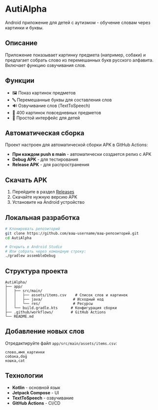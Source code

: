 # AutiAlpha

Android приложение для детей с аутизмом - обучение словам через картинки и буквы.

## Описание

Приложение показывает картинку предмета (например, собаки) и предлагает собрать слово из перемешанных букв русского алфавита. Включает функцию озвучивания слов.

## Функции

- 🖼️ Показ картинок предметов
- 🔤 Перемешанные буквы для составления слов
- 🔊 Озвучивание слов (TextToSpeech)
- 📱 400 картинок повседневных предметов
- 🎯 Простой интерфейс для детей

## Автоматическая сборка

Проект настроен для автоматической сборки APK в GitHub Actions:

- **При каждом push в main** - автоматически создается релиз с APK
- **Debug APK** - для тестирования
- **Release APK** - для распространения

## Скачать APK

1. Перейдите в раздел [Releases](https://github.com/ваш-username/ваш-репозиторий/releases)
2. Скачайте нужную версию APK
3. Установите на Android устройство

## Локальная разработка

```bash
# Клонировать репозиторий
git clone https://github.com/ваш-username/ваш-репозиторий.git
cd AutiAlpha

# Открыть в Android Studio
# Или собрать через командную строку:
./gradlew assembleDebug
```

## Структура проекта

```
AutiAlpha/
├── app/
│   ├── src/main/
│   │   ├── assets/items.csv    # Список слов и картинок
│   │   ├── java/              # Исходный код
│   │   └── res/               # Ресурсы
│   └── build.gradle.kts      # Конфигурация сборки
├── .github/workflows/        # GitHub Actions
└── README.md
```

## Добавление новых слов

Отредактируйте файл `app/src/main/assets/items.csv`:

```csv
слово,имя_картинки
собака,dog
кошка,cat
```

## Технологии

- **Kotlin** - основной язык
- **Jetpack Compose** - UI
- **TextToSpeech** - озвучивание
- **GitHub Actions** - CI/CD
